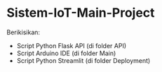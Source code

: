 # Sistem-IoT-Main-Project

Berikisikan:
- Script Python Flask API (di folder API)
- Script Arduino IDE (di folder Main)
- Script Python Streamlit (di folder Deployment)
